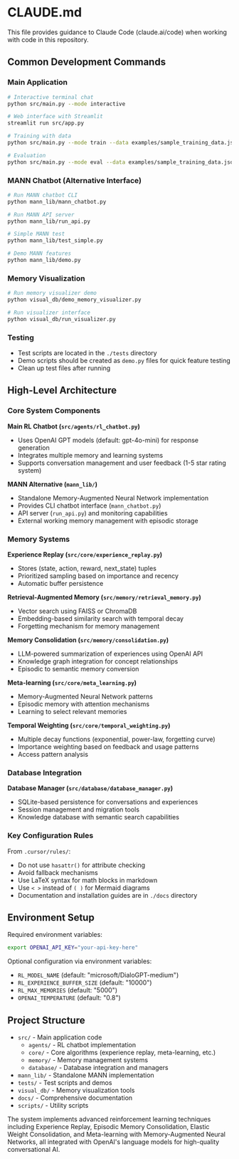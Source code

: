 # CLAUDE.md

This file provides guidance to Claude Code (claude.ai/code) when working with code in this repository.

## Common Development Commands

### Main Application
```bash
# Interactive terminal chat
python src/main.py --mode interactive

# Web interface with Streamlit
streamlit run src/app.py

# Training with data
python src/main.py --mode train --data examples/sample_training_data.json

# Evaluation
python src/main.py --mode eval --data examples/sample_training_data.json
```

### MANN Chatbot (Alternative Interface)
```bash
# Run MANN chatbot CLI
python mann_lib/mann_chatbot.py

# Run MANN API server
python mann_lib/run_api.py

# Simple MANN test
python mann_lib/test_simple.py

# Demo MANN features
python mann_lib/demo.py
```

### Memory Visualization
```bash
# Run memory visualizer demo
python visual_db/demo_memory_visualizer.py

# Run visualizer interface
python visual_db/run_visualizer.py
```

### Testing
- Test scripts are located in the `./tests` directory
- Demo scripts should be created as `demo.py` files for quick feature testing
- Clean up test files after running

## High-Level Architecture

### Core System Components

**Main RL Chatbot (`src/agents/rl_chatbot.py`)**
- Uses OpenAI GPT models (default: gpt-4o-mini) for response generation
- Integrates multiple memory and learning systems
- Supports conversation management and user feedback (1-5 star rating system)

**MANN Alternative (`mann_lib/`)**
- Standalone Memory-Augmented Neural Network implementation
- Provides CLI chatbot interface (`mann_chatbot.py`)
- API server (`run_api.py`) and monitoring capabilities
- External working memory management with episodic storage

### Memory Systems

**Experience Replay (`src/core/experience_replay.py`)**
- Stores (state, action, reward, next_state) tuples
- Prioritized sampling based on importance and recency
- Automatic buffer persistence

**Retrieval-Augmented Memory (`src/memory/retrieval_memory.py`)**
- Vector search using FAISS or ChromaDB
- Embedding-based similarity search with temporal decay
- Forgetting mechanism for memory management

**Memory Consolidation (`src/memory/consolidation.py`)**
- LLM-powered summarization of experiences using OpenAI API
- Knowledge graph integration for concept relationships
- Episodic to semantic memory conversion

**Meta-learning (`src/core/meta_learning.py`)**
- Memory-Augmented Neural Network patterns
- Episodic memory with attention mechanisms
- Learning to select relevant memories

**Temporal Weighting (`src/core/temporal_weighting.py`)**
- Multiple decay functions (exponential, power-law, forgetting curve)
- Importance weighting based on feedback and usage patterns
- Access pattern analysis

### Database Integration

**Database Manager (`src/database/database_manager.py`)**
- SQLite-based persistence for conversations and experiences
- Session management and migration tools
- Knowledge database with semantic search capabilities

### Key Configuration Rules

From `.cursor/rules/`:
- Do not use `hasattr()` for attribute checking
- Avoid fallback mechanisms
- Use LaTeX syntax for math blocks in markdown
- Use `< >` instead of `( )` for Mermaid diagrams
- Documentation and installation guides are in `./docs` directory

## Environment Setup

Required environment variables:
```bash
export OPENAI_API_KEY="your-api-key-here"
```

Optional configuration via environment variables:
- `RL_MODEL_NAME` (default: "microsoft/DialoGPT-medium")
- `RL_EXPERIENCE_BUFFER_SIZE` (default: "10000")  
- `RL_MAX_MEMORIES` (default: "5000")
- `OPENAI_TEMPERATURE` (default: "0.8")

## Project Structure

- `src/` - Main application code
  - `agents/` - RL chatbot implementation
  - `core/` - Core algorithms (experience replay, meta-learning, etc.)
  - `memory/` - Memory management systems
  - `database/` - Database integration and managers
- `mann_lib/` - Standalone MANN implementation
- `tests/` - Test scripts and demos
- `visual_db/` - Memory visualization tools
- `docs/` - Comprehensive documentation
- `scripts/` - Utility scripts

The system implements advanced reinforcement learning techniques including Experience Replay, Episodic Memory Consolidation, Elastic Weight Consolidation, and Meta-learning with Memory-Augmented Neural Networks, all integrated with OpenAI's language models for high-quality conversational AI.